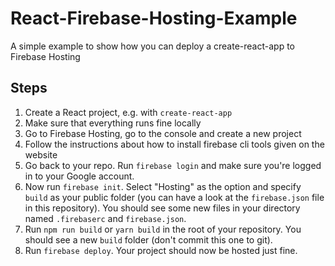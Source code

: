 # React-Firebase-Hosting-Example
A simple example to show how you can deploy a create-react-app to Firebase Hosting

## Steps

1. Create a React project, e.g. with `create-react-app`
2. Make sure that everything runs fine locally
3. Go to Firebase Hosting, go to the console and create a new project
4. Follow the instructions about how to install firebase cli tools given on the website
5. Go back to your repo. Run `firebase login` and make sure you're logged in to
   your Google account.
6. Now run `firebase init`. Select "Hosting" as the option and specify `build` as your public folder (you can have a look at the `firebase.json` file in this repository). You should see some new files in your directory named `.firebaserc` and `firebase.json`.
7. Run `npm run build` or `yarn build` in the root of your repository. You
   should see a new `build` folder (don't commit this one to git).
8. Run `firebase deploy`. Your project should now be hosted just fine.
